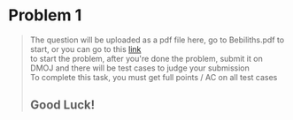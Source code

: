 # Problem 1
> The question will be uploaded as a pdf file here, go to Bebiliths.pdf to start, or you can go to this [link](https://dmoj.ca/problem/tsoc15c2p5)    
> to start the problem, after you're done the problem, submit it on DMOJ and there will be test cases to judge your submission     
> To complete this task, you must get full points / AC on all test cases
> ## Good Luck!
